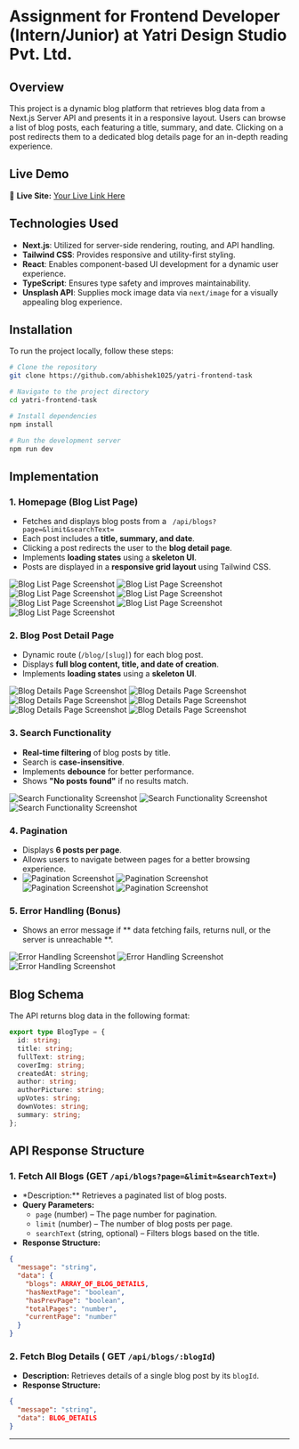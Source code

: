 # Assignment for Frontend Developer (Intern/Junior) at Yatri Design Studio Pvt. Ltd.

## Overview

This project is a dynamic blog platform that retrieves blog data from a Next.js Server API and presents it in a responsive layout. Users can browse a list of blog posts, each featuring a title, summary, and date. Clicking on a post redirects them to a dedicated blog details page for an in-depth reading experience.

## Live Demo

🔗 **Live Site:** [Your Live Link Here](#)

## Technologies Used

- **Next.js**: Utilized for server-side rendering, routing, and API handling.
- **Tailwind CSS**: Provides responsive and utility-first styling.
- **React**: Enables component-based UI development for a dynamic user experience.
- **TypeScript**: Ensures type safety and improves maintainability.
- **Unsplash API**: Supplies mock image data via `next/image` for a visually appealing blog experience.
  >

## Installation

To run the project locally, follow these steps:

```bash
# Clone the repository
git clone https://github.com/abhishek1025/yatri-frontend-task

# Navigate to the project directory
cd yatri-frontend-task

# Install dependencies
npm install

# Run the development server
npm run dev
```

## Implementation

### 1. Homepage (Blog List Page)

- Fetches and displays blog posts from a ` /api/blogs?page=&limit&searchText=`
- Each post includes a **title, summary, and date**.
- Clicking a post redirects the user to the **blog detail page**.
- Implements **loading states** using a **skeleton UI**.
- Posts are displayed in a **responsive grid layout** using Tailwind CSS.

![Blog List Page Screenshot](./screenshots/1.png)
![Blog List Page Screenshot](./screenshots/2.png)
![Blog List Page Screenshot](./screenshots/3.png)
![Blog List Page Screenshot](./screenshots/4.png)
![Blog List Page Screenshot](./screenshots/5.png)
![Blog List Page Screenshot](./screenshots/6.png)
![Blog List Page Screenshot](./screenshots/7.png)

### 2. Blog Post Detail Page

- Dynamic route (`/blog/[slug]`) for each blog post.
- Displays **full blog content, title, and date of creation**.
- Implements **loading states** using a **skeleton UI**.

![Blog Details Page Screenshot](./screenshots/8.png)
![Blog Details Page Screenshot](./screenshots/9.png)
![Blog Details Page Screenshot](./screenshots/10.png)
![Blog Details Page Screenshot](./screenshots/11.png)
![Blog Details Page Screenshot](./screenshots/12.png)
![Blog Details Page Screenshot](./screenshots/13.png)

### 3. Search Functionality

- **Real-time filtering** of blog posts by title.
- Search is **case-insensitive**.
- Implements **debounce** for better performance.
- Shows **"No posts found"** if no results match.

![Search Functionality Screenshot](./screenshots/14.png)
![Search Functionality Screenshot](./screenshots/15.png)
![Search Functionality Screenshot](./screenshots/16.png)

### 4. Pagination

- Displays **6 posts per page**.
- Allows users to navigate between pages for a better browsing experience.
- ![Pagination Screenshot](./screenshots/17.png)
  ![Pagination Screenshot](./screenshots/18.png)
  ![Pagination Screenshot](./screenshots/19.png)
  ![Pagination Screenshot](./screenshots/20.png)

### 5. Error Handling (Bonus)

- Shows an error message if ** data fetching fails, returns null, or the server is unreachable **.

![Error Handling Screenshot](./screenshots/21.png)
![Error Handling Screenshot](./screenshots/22.png)
![Error Handling Screenshot](./screenshots/23.png)

## Blog Schema

The API returns blog data in the following format:

```typescript
export type BlogType = {
  id: string;
  title: string;
  fullText: string;
  coverImg: string;
  createdAt: string;
  author: string;
  authorPicture: string;
  upVotes: string;
  downVotes: string;
  summary: string;
};
```

## API Response Structure

### 1. Fetch All Blogs (**GET** `/api/blogs?page=&limit=&searchText=`)

- \*Description:\*\* Retrieves a paginated list of blog posts.
- **Query Parameters:**
  - `page` (number) – The page number for pagination.
  - `limit` (number) – The number of blog posts per page.
  - `searchText` (string, optional) – Filters blogs based on the title.
- **Response Structure:**

```json
{
  "message": "string",
  "data": {
    "blogs": ARRAY_OF_BLOG_DETAILS,
    "hasNextPage": "boolean",
    "hasPrevPage": "boolean",
    "totalPages": "number",
    "currentPage": "number"
  }
}
```

### 2. Fetch Blog Details ( **GET** `/api/blogs/:blogId`)

- **Description:** Retrieves details of a single blog post by its `blogId`.
- **Response Structure:**

```json
{
  "message": "string",
  "data": BLOG_DETAILS
}
```

---
